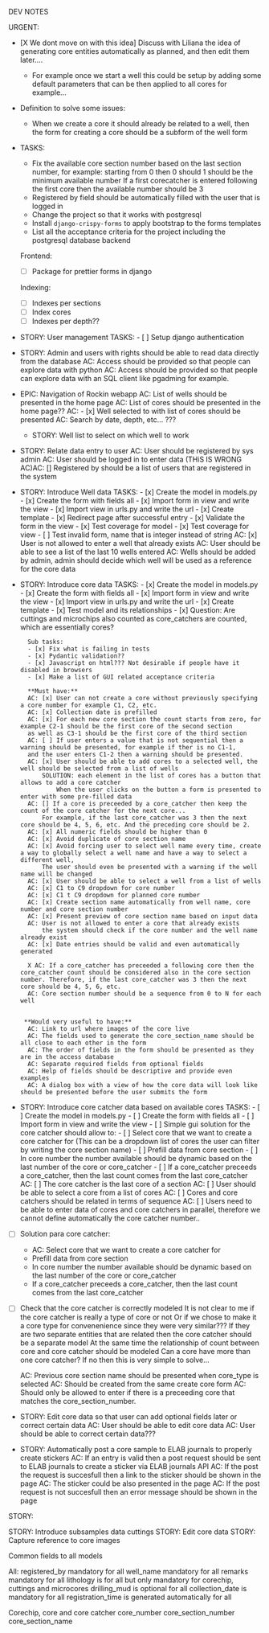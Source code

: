 DEV NOTES

URGENT:
- [X We dont move on with this idea] Discuss with Liliana the idea of generating core entities automatically as planned, and then edit them later....
    - For example once we start a well this could be setup by adding some default parameters that can be then applied to all cores for example...
- Definition to solve some issues:
    - When we create a core it should already be related to a well, then the form for creating a core should be a subform of the well form


- TASKS:
    - Fix the available core section number based on the last section number, for example:
        starting from 0 then 0 should 1 should be the minimum available number
        If a first corecatcher is entered following the first core then the available number should be 3
    - Registered by field should be automatically filled with the user that is logged in
    - Change the project so that it works with postgresql
    - Install `django-crispy-forms` to apply bootstrap to the forms templates
    - List all the acceptance criteria for the project including the postgresql database backend

    Frontend:
    - [ ] Package for prettier forms in django


    Indexing:
    - [ ] Indexes per sections
    - [ ] Index cores
    - [ ] Indexes per depth??

- STORY: User management
    TASKS:
        - [ ] Setup django authentication


- STORY: Admin and users with rights should be able to read data directly from the database
    AC: Access should be provided so that people can explore data with python
    AC: Access should be provided so that people can explore data with an SQL client like pgadming for example.

- EPIC: Navigation of Rockin webapp
    AC: List of wells should be presented in the home page
    AC: List of cores should be presented in the home page??
    AC: - [x] Well selected to with list of cores should be presented
    AC: Search by date, depth, etc... ???

    - STORY: Well list to select on which well to work


- STORY: Relate data entry to user
    AC: User should be registered by sys admin
    AC: User should be logged in to enter data
        (THiS IS WRONG AC)AC: [] Registered by should be a list of users that are registered in the system


- STORY: Introduce Well data
    TASKS:
        - [x] Create the model in models.py
        - [x] Create the form with fields all
        - [x] Import form in view and write the view
        - [x] Import view in urls.py and write the url
        - [x] Create template
        - [x] Redirect page after successful entry
        - [x] Validate the form in the view
        - [x] Test coverage for model
        - [x] Test coverage for view
            - [ ] Test invalid form, name that is integer instead of string
        AC: [x] User is not allowed to enter a well that already exists
        AC: User should be able to see a list of the last 10 wells entered
        AC: Wells should be added by admin, admin should decide which well will be used as a reference for the core data

- STORY: Introduce core data
    TASKS:
        - [x] Create the model in models.py
        - [x] Create the form with fields all
        - [x] Import form in view and write the view
        - [x] Import view in urls.py and write the url
        - [x] Create template
        - [x] Test model and its relationships
        - [x] Question: Are cuttings and microchips also counted as core_catchers are counted, which are essentially cores?

        Sub tasks:
        - [x] Fix what is failing in tests
        - [x] Pydantic validation??
        - [x] Javascript on html??? Not desirable if people have it disabled in browsers
        - [x] Make a list of GUI related acceptance criteria

        **Must have:**
        AC: [x] User can not create a core without previously specifying a core number for example C1, C2, etc.
        AC: [x] Collection date is prefilled
        AC: [x] For each new core section the count starts from zero, for example C2-1 should be the first core of the second section
        as well as C3-1 should be the first core of the third section
        AC: [ ] If user enters a value that is not sequential then a warning should be presented, for example if ther is no C1-1,
        and the user enters C1-2 then a warning should be presented.
        AC: [x] User should be able to add cores to a selected well, the well should be selected from a list of wells
            SOLUTION: each element in the list of cores has a button that allows to add a core catcher
                When the user clicks on the button a form is presented to enter with some pre-filled data
        AC: [] If a core is preceeded by a core_catcher then keep the count of the core catcher for the next core... 
            For example, if the last core_catcher was 3 then the next core should be 4, 5, 6, etc. And the preceding core should be 2.
        AC: [x] All numeric fields should be higher than 0
        AC: [x] Avoid duplicate of core section name
        AC: [x] Avoid forcing user to select well name every time, create a way to globally select a well name and have a way to select a different well,
            The user should even be presented with a warning if the well name will be changed
        AC: [x] User should be able to select a well from a list of wells
        AC: [x] C1 to C9 dropdown for core number
        AC: [x] C1 t C9 dropdown for planned core number
        AC: [x] Create section name automatically from well name, core number and core section number
        AC: [x] Present preview of core section name based on input data
        AC: User is not allowed to enter a core that already exists
            the system should check if the core number and the well name already exist
        AC: [x] Date entries should be valid and even automatically generated
        
        X AC: If a core_catcher has preceeded a following core then the core_catcher count should be considered also in the core section number. Therefore, if the last core_catcher was 3 then the next core should be 4, 5, 6, etc.
        AC: Core section number should be a sequence from 0 to N for each well


       **Would very useful to have:**
        AC: Link to url where images of the core live
        AC: The fields used to generate the core_section_name should be all close to each other in the form
        AC: The order of fields in the form should be presented as they are in the access database
        AC: Separate required fields from optional fields
        AC: Help of fields should be descriptive and provide even examples
        AC: A dialog box with a view of how the core data will look like should be presented before the user submits the form

- STORY: Introduce core catcher data based on available cores
    TASKS:
        - [ ] Create the model in models.py
        - [ ] Create the form with fields all
        - [ ] Import form in view and write the view
        - [ ] Simple gui solution for the core catcher should allow to:
            - [ ] Select core that we want to create a core catcher for (This can be a dropdown list of cores the user can filter by writing the core section name)
            - [ ] Prefill data from core section
            - [ ] In core number the number available should be dynamic based on the last number of the core or core_catcher
            - [ ] If a core_catcher preceeds a core_catcher, then the last count comes from the last core_catcher
        AC: [ ] The core catcher is the last core of a section
        AC: [ ] User should be able to select a core from a list of cores
        AC: [ ] Cores and core catchers should be related in terms of sequence
        AC: [ ] Users need to be able to enter data of cores and core catchers in parallel, therefore we cannot define automatically the core catcher number..

- [ ] Solution para core catcher:
    - AC: Select core that we want to create a core catcher for
    - Prefill data from core section
    - In core number the number available should be dynamic based on the last number of the core or core_catcher
    - If a core_catcher preceeds a core_catcher, then the last count comes from the last core_catcher


- [ ] Check that the core catcher is correctly modeled
    It is not clear to me if the core catcher is really a type of core or not
    Or if we chose to make it a core type for convenenience since they were very similar???
    If they are two separate entities that are related then the core catcher should be a separate model
    At the same time the relationship of count between core and core catcher should be modeled
    Can a core have more than one core catcher? If no then this is very simple to solve...


    AC: Previous core section name should be presented when core_type is selected
    AC: Should be created from the same create core form
    AC: Should only be allowed to enter if there is a preceeding core that matches the core_section_number. 

- STORY: Edit core data so that user can add optional fields later or correct certain data
    AC: User should be able to edit core data
    AC: User should be able to correct certain data???


- STORY: Automatically post a core sample to ELAB journals to properly create stickers
    AC: If an entry is valid then a post request should be sent to ELAB journals to create a sticker via ELAB journals API
    AC: If the post the request is succesfull then a link to the sticker should be shown in the page
    AC: The sticker could be also presented in the page
    AC: If the post request is not succesfull then an error message should be shown in the page

STORY: 

STORY: Introduce subsamples data
    cuttings
STORY: Edit core data
STORY: Capture reference to core images


Common fields to all models

All:
registered_by mandatory for all
well_name mandatory for all
remarks mandatory for all
lithology is for all but only mandatory for corechip, cuttings and microcores
drilling_mud is optional for all
collection_date is mandatory for all
registration_time is generated automatically for all


Corechip, core and core catcher
core_number
core_section_number
core_section_name